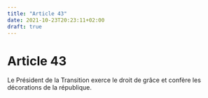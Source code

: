 ```yaml
---
title: "Article 43"
date: 2021-10-23T20:23:11+02:00
draft: true
---
```


# Article 43

Le Président de la Transition exerce le droit de grâce et confère les décorations de la république.

